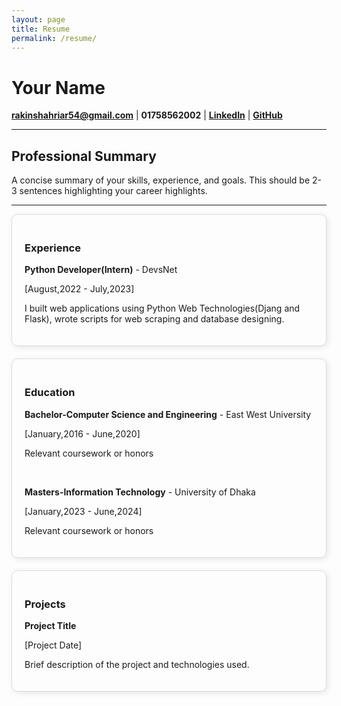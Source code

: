 ```yaml
---
layout: page
title: Resume
permalink: /resume/
---
```


# Your Name

**rakinshahriar54@gmail.com** | **01758562002** | **[LinkedIn](https://www.linkedin.com/in/rakin-shahriar-plaban-3583ba1b1/)** | **[GitHub](https://github.com/rakinplaban)**

---

## Professional Summary
A concise summary of your skills, experience, and goals. This should be 2-3 sentences highlighting your career highlights.

---


<div style="display: flex; flex-direction: column; gap: 20px;">
    <div style="padding: 20px; border: 1px solid #ddd; border-radius: 10px; box-shadow: 2px 2px 10px rgba(0, 0, 0, 0.1);">
        <h3>Experience</h3>
        <p><strong>Python Developer(Intern)</strong> - DevsNet</p>
        <p>[August,2022 - July,2023]</p>
        <p>I built web applications using Python Web Technologies(Djang and Flask), wrote scripts for web scraping and database designing.</p>
      </div>


  <div style="padding: 20px; border: 1px solid #ddd; border-radius: 10px; box-shadow: 2px 2px 10px rgba(0, 0, 0, 0.1);">
    <h3>Education</h3>
    <p><strong>Bachelor-Computer Science and Engineering</strong> - East West University</p>
    <p>[January,2016 - June,2020]</p>
    <p>Relevant coursework or honors</p>
    <br>
    <p><strong>Masters-Information Technology</strong> - University of Dhaka</p>
    <p>[January,2023 - June,2024]</p>
    <p>Relevant coursework or honors</p>
  </div>


  <div style="padding: 20px; border: 1px solid #ddd; border-radius: 10px; box-shadow: 2px 2px 10px rgba(0, 0, 0, 0.1);">
    <h3>Projects</h3>
    <p><strong>Project Title</strong></p>
    <p>[Project Date]</p>
    <p>Brief description of the project and technologies used.</p>
  </div>

</div>

